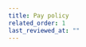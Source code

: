 ```yaml
---
title: Pay policy
related_order: 1
last_reviewed_at: ""
---
```


<script src="/assets/js/redirect.js"></script>

